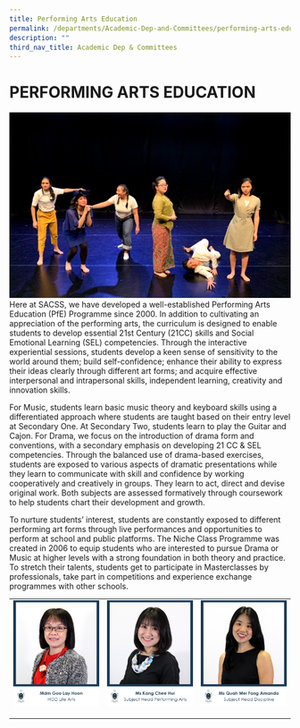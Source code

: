 ```yaml
---
title: Performing Arts Education
permalink: /departments/Academic-Dep-and-Committees/performing-arts-education/
description: ""
third_nav_title: Academic Dep & Committees
---
```

# PERFORMING ARTS EDUCATION

![](/images/Departments/Academic%20Dep%20&%20Comittee/Performing%20Arts%20Education/Performing-Arts-Education.jpg)
Here at SACSS, we have developed a well-established Performing Arts Education (PfE) Programme since 2000. In addition to cultivating an appreciation of the performing arts, the curriculum is designed to enable students to develop essential 21st Century (21CC) skills and Social Emotional Learning (SEL) competencies. Through the interactive experiential sessions, students develop a keen sense of sensitivity to the world around them; build self-confidence; enhance their ability to express their ideas clearly through different art forms; and acquire effective interpersonal and intrapersonal skills, independent learning, creativity and innovation skills. 

For Music, students learn basic music theory and keyboard skills using a differentiated approach where students are taught based on their entry level at Secondary One. At Secondary Two, students learn to play the Guitar and Cajon. For Drama, we focus on the introduction of drama form and conventions, with a secondary emphasis on developing 21 CC & SEL competencies. Through the balanced use of drama-based exercises, students are exposed to various aspects of dramatic presentations while they learn to communicate with skill and confidence by working cooperatively and creatively in groups. They learn to act, direct and devise original work. Both subjects are assessed formatively through coursework to help students chart their development and growth.

To nurture students’ interest, students are constantly exposed to different performing art forms through live performances and opportunities to perform at school and public platforms. The Niche Class Programme was created in 2006 to equip students who are interested to pursue Drama or Music at higher levels with a strong foundation in both theory and practice. To stretch their talents, students get to participate in Masterclasses by professionals, take part in competitions and experience exchange programmes with other schools.

|   |   |   |
|---|---|---|
| ![](/images/Departments/Academic%20Dep%20&%20Comittee/Performing%20Arts%20Education/1_MDM-GOO-LAY-HOON-1.jpg)  | ![](/images/Departments/Academic%20Dep%20&%20Comittee/Performing%20Arts%20Education/2_MS-KANG-CHEE-HUI.jpg)  | ![](/images/Departments/Academic%20Dep%20&%20Comittee/Performing%20Arts%20Education/8_MS-QUAH-MEI-FANG-AMANDA.jpg)  |
|   |   |   |
|   |   |   |
|   |   |   |